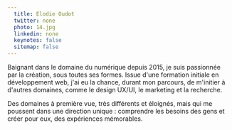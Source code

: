 ```yaml
---
  title: Elodie Oudot
  twitter: none
  photo: 14.jpg
  linkedin: none
  keynotes: false
  sitemap: false
---
```

Baignant dans le domaine du numérique depuis 2015, je suis passionnée par la création, sous toutes ses formes. Issue d'une formation initiale en développement web, j'ai eu la chance, durant mon parcours, de m'initier à d'autres domaines, comme le design UX/UI, le marketing et la recherche. 

Des domaines à première vue, très différents et éloignés, mais qui me poussent dans une direction unique : comprendre les besoins des gens et créer pour eux, des expériences mémorables.